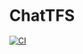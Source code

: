 # ChatTFS
[![CI](https://github.com/TFS-iOS/chat-app-grilyuk/actions/workflows/github.yml/badge.svg)](https://github.com/TFS-iOS/chat-app-grilyuk/actions/workflows/github.yml)
